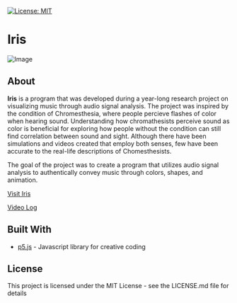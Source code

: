 [![License: MIT](https://img.shields.io/badge/License-MIT-yellow.svg)](https://opensource.org/licenses/MIT)
# Iris
![Image](https://i.imgur.com/SnJY40i.png)

## About
**Iris** is a program that was developed during a year-long research project on visualizing music through audio signal analysis. The project was inspired by the condition of Chromesthesia, where people percieve flashes of color when hearing sound. Understanding how chromathesists perceive sound as color is beneficial for exploring how people without the condition can still find correlation between sound and sight. Although there have been simulations and videos created that employ both senses, few have been accurate to the real-life descriptions of Chomesthesists. 

The goal of the project was to create a program that utilizes audio signal analysis to authentically convey music through colors, shapes, and animation.

[Visit Iris](https://123kevinlee.github.io/Iris/)

[Video Log](https://www.youtube.com/playlist?list=PLZmXYwjnKkghav1sL_TDiplvvdANFS714)

## Built With
* [p5.js](https://p5js.org/) - Javascript library for creative coding

## License
This project is licensed under the MIT License - see the LICENSE.md file for details
